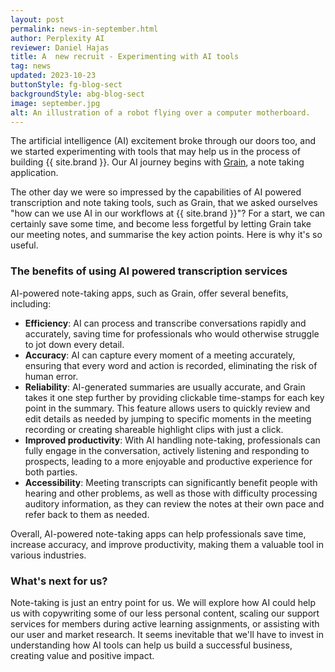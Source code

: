 ```yaml
---
layout: post
permalink: news-in-september.html
author: Perplexity AI
reviewer: Daniel Hajas
title: A  new recruit - Experimenting with AI tools
tag: news
updated: 2023-10-23
buttonStyle: fg-blog-sect
backgroundStyle: abg-blog-sect
image: september.jpg
alt: An illustration of a robot flying over a computer motherboard.
---
```


The artificial intelligence (AI) excitement broke through our doors too, and we started experimenting with tools that may help us in the process of building {{ site.brand }}. Our AI journey begins with [Grain](https://grain.com/app), a note taking application.
<!-- excerpt-end -->

The other day we were so impressed by the capabilities of AI powered transcription and note taking tools, such as Grain, that we asked ourselves "how can we use AI in our workflows at {{ site.brand }}"? For a start, we can certainly save some time, and become less forgetful by letting Grain take our meeting notes, and summarise the key action points. Here is why it's so useful.

### The benefits of using AI powered transcription services

AI-powered note-taking apps, such as Grain, offer several benefits, including:

- **Efficiency**: AI can process and transcribe conversations rapidly and accurately, saving time for professionals who would otherwise struggle to jot down every detail.
- **Accuracy**: AI can capture every moment of a meeting accurately, ensuring that every word and action is recorded, eliminating the risk of human error.
- **Reliability**: AI-generated summaries are usually accurate, and Grain takes it one step further by providing clickable time-stamps for each key point in the summary. This feature allows users to quickly review and edit details as needed by jumping to specific moments in the meeting recording or creating shareable highlight clips with just a click.
- **Improved productivity**: With AI handling note-taking, professionals can fully engage in the conversation, actively listening and responding to prospects, leading to a more enjoyable and productive experience for both parties.
- **Accessibility**: Meeting transcripts can significantly benefit people with hearing and other problems, as well as those with difficulty processing auditory information, as they can review the notes at their own pace and refer back to them as needed.

Overall, AI-powered note-taking apps can help professionals save time, increase accuracy, and improve productivity, making them a valuable tool in various industries.

### What's next for us?

Note-taking is just an entry point for us. We will explore how AI could help us with copywriting some of our less personal content, scaling our support services for members during active learning assignments, or assisting with our user and market research. It seems inevitable that we'll have to invest in understanding how AI tools can help us build a successful business, creating value and positive impact.